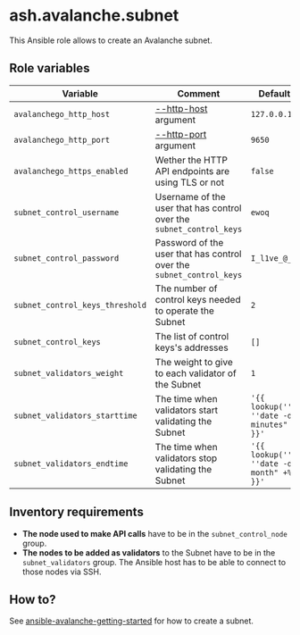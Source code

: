 # ash.avalanche.subnet

This Ansible role allows to create an Avalanche subnet.

## Role variables

| Variable                        | Comment                                                                                                        | Default value                                           |
| ------------------------------- | -------------------------------------------------------------------------------------------------------------- | ------------------------------------------------------- |
| `avalanchego_http_host`         | [--http-host](https://docs.avax.network/build/references/avalanchego-config-flags#--http-host-string) argument | `127.0.0.1`                                             |
| `avalanchego_http_port`         | [--http-port](https://docs.avax.network/build/references/avalanchego-config-flags#--http-port-int) argument    | `9650`                                                  |
| `avalanchego_https_enabled`     | Wether the HTTP API endpoints are using TLS or not                                                             | `false`                                                 |
| `subnet_control_username`       | Username of the user that has control over the `subnet_control_keys`                                           | `ewoq`                                                  |
| `subnet_control_password`       | Password of the user that has control over the `subnet_control_keys`                                           | `I_l1ve_@_Endor`                                        |
| `subnet_control_keys_threshold` | The number of control keys needed to operate the Subnet                                                        | `2`                                                     |
| `subnet_control_keys`           | The list of control keys's addresses                                                                           | `[]`                                                    |
| `subnet_validators_weight`      | The weight to give to each validator of the Subnet                                                             | `1`                                                     |
| `subnet_validators_starttime`   | The time when validators start validating the Subnet                                                           | `'{{ lookup(''pipe'', ''date -d "5 minutes" +%s'') }}'` |
| `subnet_validators_endtime`     | The time when validators stop validating the Subnet                                                            | `'{{ lookup(''pipe'', ''date -d "1 month" +%s'') }}'`   |

## Inventory requirements

- **The node used to make API calls** have to be in the `subnet_control_node` group.
- **The nodes to be added as validators** to the Subnet have to be in the `subnet_validators` group. The Ansible host has to be able to connect to those nodes via SSH.

## How to?

See [ansible-avalanche-getting-started](https://github.com/AshAvalanche/ansible-avalanche-getting-started) for how to create a subnet.

